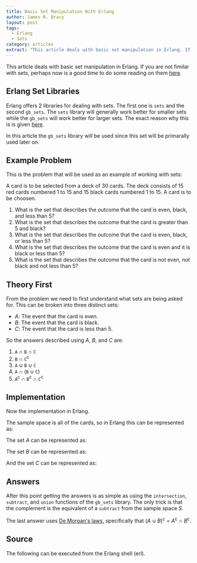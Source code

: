 ```yaml
---
title: Basic Set Manipulation With Erlang
author: James R. Bracy
layout: post
tags:
  - Erlang
  - Sets
category: articles
extract: "This article deals with basic set manipulation in Erlang. If you are not fimilar with sets, perhaps now is a good time to do some reading on them <a href='http://en.wikipedia.org/wiki/Set_(mathematics)'>here</a>."
---
```


This article deals with basic set manipulation in Erlang. If you are not fimilar with sets, perhaps now is a good time to do some reading on them <a href="http://en.wikipedia.org/wiki/Set_(mathematics)">here</a>.

## Erlang Set Libraries

Erlang offers 2 libraries for dealing with sets. The first one is `sets` and the second `gb_sets`. The `sets` library will generally work better for smaller sets while the `gb_sets` will work better for larger sets. The exact reason why this is is given [here](http://ftp.sunet.se/pub/lang/erlang/doc/man/gb_sets.html).

In this article the `gb_sets` library will be used since this set will be primarally used later on.

## Example Problem

This is the problem that will be used as an example of working with sets:

A card is to be selected from a deck of 30 cards. The deck consists of 15 red cards numbered 1 to 15 and 15 black cards numbered 1 to 15. A card is to be choosen.

1. What is the set that describes the outcome that the card is even, black, and less than 5?
2. What is the set that describes the outcome that the card is greater than 5 and black?
3. What is the set that describes the outcome that the card is even, black, or less than 5?
4. What is the set that describes the outcome that the card is even and it is black or less than 5?
5. What is the set that describes the outcome that the card is not even, not black and not less than 5?

## Theory First

From the problem we need to first understand what sets are being asked for. This can be broken into three distinct sets:

- *A*: The event that the card is even.
- *B*: The event that the card is black.
- *C*: The event that the card is less than 5.

So the answers described using *A*, *B*, and *C* are:

1. `A` &cap; `B` &cap; `C` 
2. `B` &cap; `C`<sup>c</sup>
3. `A` &cup; `B` &cup; `C`
4. `A` &cap; (`B` &cup; `C`)
5. `A`<sup>c</sup> &cap; `B`<sup>c</sup> &cap; `C`<sup>c</sup>

## Implementation

Now the implementation in Erlang.

The sample space is all of the cards, so in Erlang this can be represented as:

<script src="http://gist.github.com/278643.js?file=gistfile1.hrl">
</script>

The set *A* can be represented as:

<script src="http://gist.github.com/278643.js?file=gistfile2.hrl">
</script>

The set *B* can be represented as:

<script src="http://gist.github.com/278643.js?file=gistfile3.hrl">
</script>

And the set *C* can be represented as:

<script src="http://gist.github.com/278643.js?file=gistfile4.hrl">
</script>

## Answers

After this point getting the answers is as simple as using the `intersection`, `subtract`, and `union` functions of the `gb_sets` library. The only trick is that the complement is the equivalent of a `subtract` from the sample space *S*.

<script src="http://gist.github.com/278643.js?file=gistfile5.hrl">
</script>

The last answer uses [De Morgan's laws](http://en.wikipedia.org/wiki/De_Morgan's_laws), specifically that (*A* &cup; *B*)<sup>c</sup> = *A*<sup>c</sup> &cap; *B*<sup>c</sup>.

## Source

The following can be executed from the Erlang shell (erl).

<script src="http://gist.github.com/278643.js?file=gistfile6.hrl">
</script>
